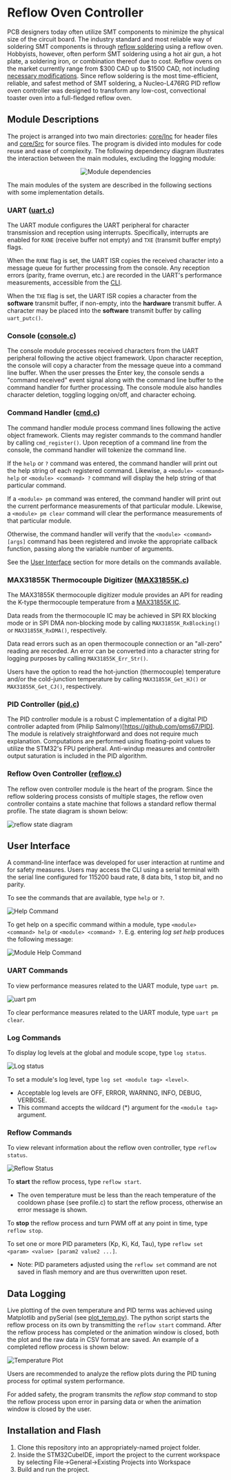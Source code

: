 # Reflow Oven Controller
PCB designers today often utilize SMT components to minimize the physical size of the circuit board. The industry standard and most reliable way of soldering SMT components is through [reflow soldering](https://en.wikipedia.org/wiki/Reflow_soldering) using a reflow oven. Hobbyists, however, often perform SMT soldering using a hot air gun, a hot plate, a soldering iron, or combination thereof due to cost. Reflow ovens on the market currently range from $300 CAD up to $1500 CAD, not including [necessary modifications](https://hackaday.io/project/175048-t-962a-reflow-oven-modifications). Since reflow soldering is the most time-efficient, reliable, and safest method of SMT soldering, a Nucleo-L476RG PID reflow oven controller was designed to transform any low-cost, convectional toaster oven into a full-fledged reflow oven. 

## Module Descriptions
The project is arranged into two main directories: [core/Inc](Core/Inc/) for header files and [core/Src](Core/Src/) for source files. The program is divided into modules for code reuse and ease of complexity. The following dependency diagram illustrates the interaction between the main modules, excluding the logging module: 

<p align="center">
  <img src="https://github.com/timbitss/reflow-oven-controller/blob/main/imgs/reflow_dependencies.png" alt="Module dependencies"/>
</p>

The main modules of the system are described in the following sections with some implementation details. 

### UART ([uart.c](core/src/uart.c))

The UART module configures the UART peripheral for character transmission and reception using interrupts. Specifically, interrupts are enabled for `RXNE` (receive buffer not empty) and `TXE` (transmit buffer empty) flags. 

When the `RXNE` flag is set, the UART ISR copies the received character into a message queue for further processing from the console. Any reception errors (parity, frame overrun, etc.) are recorded in the UART's performance measurements, accessible from the [CLI](#uart-commands). 

When the `TXE` flag is set, the UART ISR copies a character from the **software** transmit buffer, if non-empty, into the **hardware** transmit buffer. A character may be placed into the **software** transmit buffer by calling `uart_putc()`.

### Console ([console.c](core/src/console.c))

The console module processes received characters from the UART peripheral following the active object framework. Upon character reception, the console will copy a character from the message queue into a command line buffer. When the user presses the Enter key, the console sends a "command received" event signal along with the command line buffer to the command handler for further processing. The console module also handles character deletion, toggling logging on/off, and character echoing. 

### Command Handler ([cmd.c](core/src/cmd.c))

The command handler module process command lines following the active object framework. Clients may register commands to the command handler by calling `cmd_register()`. Upon reception of a command line from the console, the command handler will tokenize the command line. 

If the `help` or `?` command was entered, the command handler will print out the help string of each registered command. Likewise, a `<module> <command> help` or `<module> <command> ?` command will display the help string of that particular command. 

If a `<module> pm` command was entered, the command handler will print out the current performance measurements of that particular module. Likewise, a `<module> pm clear` command will clear the performance measurements of that particular module.

Otherwise, the command handler will verify that the `<module> <command> [args]` command has been registered and invoke the appropriate callback function, passing along the variable number of arguments.

See the [User Interface](#user-interface) section for more details on the commands available.

### MAX31855K Thermocouple Digitizer ([MAX31855K.c](core/src/MAX31855K.c))

The MAX31855K thermocouple digitizer module provides an API for reading the K-type thermocouple temperature from a [MAX31855K IC](https://datasheets.maximintegrated.com/en/ds/MAX31855.pdf). 

Data reads from the thermocouple IC may be achieved in SPI RX blocking mode or in SPI DMA non-blocking mode by calling `MAX31855K_RxBlocking()` or `MAX31855K_RxDMA()`, respectively. 

Data read errors such as an open thermocouple connection or an "all-zero" reading are recorded. An error can be converted into a character string for logging purposes by calling `MAX31855K_Err_Str()`. 

Users have the option to read the hot-junction (thermocouple) temperature and/or the cold-junction temperature by calling `MAX31855K_Get_HJ()` or `MAX31855K_Get_CJ()`, respectively.  

### PID Controller ([pid.c](core/src/pid.c))

The PID controller module is a robust C implementation of a digital PID controller adapted from (Philip Salmony)[https://github.com/pms67/PID]. The module is relatively straightforward and does not require much explanation. Computations are performed using floating-point values to utilize the STM32's FPU peripheral. Anti-windup measures and controller output saturation is included in the PID algorithm. 

### Reflow Oven Controller ([reflow.c](core/src/reflow.c))

The reflow oven controller module is the heart of the program. Since the reflow soldering process consists of multiple stages, the reflow oven controller contains a state machine that follows a standard reflow thermal profile. The state diagram is shown below: 

![reflow state diagram](https://github.com/timbitss/reflow-oven-controller/blob/main/imgs/reflow_state_diagram.png "reflow state diagram")

## User Interface
A command-line interface was developed for user interaction at runtime and for safety measures. Users may access the CLI using a serial terminal with the serial line configured for 115200 baud rate, 8 data bits, 1 stop bit, and no parity.

To see the commands that are available, type `help` or `?`.

![Help Command](https://github.com/timbitss/reflow-oven-controller/blob/main/imgs/help_command.PNG "Help Command")

To get help on a specific command within a module, type `<module> <command> help` or `<module> <command> ?`. E.g. entering *log set help* produces the following message:

![Module Help Command](https://github.com/timbitss/reflow-oven-controller/blob/main/imgs/module_cmd_help.PNG "Module Help Command")

### UART Commands
To view performance measures related to the UART module, type `uart pm`.

![uart pm](https://github.com/timbitss/reflow-oven-controller/blob/main/imgs/uart_pm.PNG "uart pm")

To clear performance measures related to the UART module, type `uart pm clear`.

### Log Commands
To display log levels at the global and module scope, type `log status`.

![Log status](https://github.com/timbitss/reflow-oven-controller/blob/main/imgs/uart_pm.PNG "log status")

To set a module's log level, type `log set <module tag> <level>`.
- Acceptable log levels are OFF, ERROR, WARNING, INFO, DEBUG, VERBOSE.
- This command accepts the wildcard (*) argument for the `<module tag>` argument.

### Reflow Commands
To view relevant information about the reflow oven controller, type `reflow status`.

![Reflow Status](https://github.com/timbitss/reflow-oven-controller/blob/main/imgs/reflow_status.PNG "Reflow Status")

To **start** the reflow process, type `reflow start`. 
- The oven temperature must be less than the reach temperature of the cooldown phase (see profile.c) to start the reflow process, otherwise an error message is shown.

To **stop** the reflow process and turn PWM off at any point in time, type `reflow stop`.

To set one or more PID parameters (Kp, Ki, Kd, Tau), type `reflow set <param> <value> [param2 value2 ...]`. 
- Note: PID parameters adjusted using the `reflow set` command are not saved in flash memory and are thus overwritten upon reset.

## Data Logging
Live plotting of the oven temperature and PID terms was achieved using Matplotlib and pySerial (see [plot_temp.py](plot_temp.py)). The python script starts the reflow process on its own by transmitting the `reflow start` command. After the reflow process has completed or the animation window is closed, both the plot and the raw data in CSV format are saved. An example of a completed reflow process is shown below: 

![Temperature Plot](https://github.com/timbitss/reflow-oven-controller/blob/main/imgs/temp_plot.png "Temperature Plot")

Users are recommended to analyze the reflow plots during the PID tuning process for optimal system performance.

For added safety, the program transmits the *reflow stop* command to stop the reflow process upon error in parsing data or when the animation window is closed by the user. 


## Installation and Flash 
1. Clone this repository into an appropriately-named project folder.
2. Inside the STM32CubeIDE, import the project to the current workspace by selecting File->General->Existing Projects into Workspace
3. Build and run the project. 
